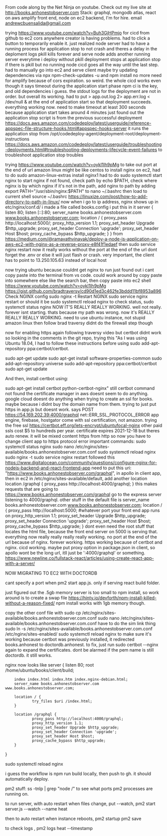 From code along by the Net Ninja on youtube.
Check out my live site at http://books.anhonestobserver.com
Stack: graphql, mongodb atlas, react on aws amplify front end, node on ec2 backend,
I'm for hire. email andrewcbuensalida@gmail.com

trying https://www.youtube.com/watch?v=Buh3GjHPmjo for cicd from github to ec2
cors anywhere creator is having problems. had to click a button to temporarily enable it.
just realized node server had to have a running process for application stop to not crash
and theres a delay in the deploment logs
pkill kills forever and serve
node adds another running server everytime i deploy without pkill
deployment stops at application stop if there is pkill but no running node
cicd goes all the way until the last step. had to manually go into ec2 and serve client
maybe try updating dependencies via npx npm-check-updates -u and npm install
no more need for amplify because of cors expiration.
so weird. the whole cicd works even though it says timeout during the application start phase
npm ci is the key, and old dependencies i guess.
the stdout logs for the deployment are not in order.
but overall its working.
had to put > app.out.log 2> app.err.log < /dev/null & at the end of application start
so that deployment succeeds. everything working now.
need to make timeout at least 300 seconds because application start takes around 4 minutes
just found out the application stop script is from the previous successful deployment
https://docs.aws.amazon.com/codedeploy/latest/userguide/reference-appspec-file-structure-hooks.html#appspec-hooks-server
it runs the application stop from /opt/codedeploy-agent/deployment-root/deployment-instructions
https://docs.aws.amazon.com/codedeploy/latest/userguide/troubleshooting-deployments.html#troubleshooting-deployments-lifecycle-event-failures
to troubleshoot application stop troubles

trying https://www.youtube.com/watch?v=oykl1Ih9pMg to take out port at the end of url
amazon linux might be like centos
to install nginx on ec2, had to do sudo amazon-linux-extras install nginx1
had to do sudo systemctl start nginx to start nginx
if not found, check path by echo $PATH, check where nginx is by which nginx
if it's not in the path, add nginx to path by adding export PATH="/usr/sbin/nginx:$PATH" to nano ~/.bashrc
then load to current shell source ~/.bashrc
https://linuxize.com/post/how-to-add-directory-to-path-in-linux/
now when i go to ip address, nginx shows up
in etc/nginx/conf.d/ i made a file called books.config
i put this in it
server {
listen 80;
listen [::]:80;
server_name books.anhonestobserver.com www.books.anhonestobserver.com;
location / {
proxy_pass http://localhost:5000/;
proxy_http_version 1.1;
proxy_set_header Upgrade $http_upgrade;
proxy_set_header Connection 'upgrade';
proxy_set_header Host $host;
proxy_cache_bypass $http_upgrade;
}
}
from https://medium.com/@ramavathvinayak/deploy-a-node-js-application-on-aws-ec2-with-nginx-as-a-reverse-proxy-e8f41f1edaef
then sudo service nginx restart
now it really works without the port at the end of the url
dont forget the .env or else it will just flash or crash.
very important, the client has to point to 13.250.105.63 instead of local host

now trying ubuntu because couldnt get nginx to run
just found out i cant copy paste into the terminal from vs code.
could work around by copy paste into somewhere else like the search bar, then copy paste into ec2 shell
https://www.youtube.com/watch?v=oykl1Ih9pMg
https://gist.github.com/bradtraversy/cd90d1ed3c462fe3bddd11bf8953a896
Check NGINX config sudo nginx -t
Restart NGINX sudo service nginx restart or should it be sudo systemctl reload nginx
to check status, sudo systemctl status nginx
NOW IT'S REALLY REALLY WORKING. well not really. forever isnt starting. thats because my path was wrong.
now it's REALLY REALLY REALLY WORKING.
need to use ubuntu instance, not stupid amazon linux
then follow brad traversy
didnt do the firewall step though

now for enabling https
again following traversy video but certbot didnt work so looking in the comments in the git repo, trying this
"As I was using Ubuntu 18.04, I had to follow these instructions before using sudo add-apt-repository ppa:certbot/certbot.

sudo apt-get update
sudo apt-get install software-properties-common
sudo add-apt-repository universe
sudo add-apt-repository ppa:certbot/certbot
sudo apt-get update

And then, install certbot using:

sudo apt-get install certbot python-certbot-nginx"
still certbot command not found
the certificate manager in aws doesnt seem to do anything.
google cloud doesnt do anything when trying to create an ssl for books. maybe because i didnt buy the domain name from them.
trying to just put https in app.js but doesnt work. says POST https://54.169.202.39:4000/graphql net::ERR_SSL_PROTOCOL_ERROR
app engine, firebase, hostgator come with ssl certification, not amazon.
trying the free ssl https://certbot.eff.org/lets-encrypt/ubuntufocal-nginx
other paid ssls cost $5 to hundreds per year.
certificate expires 2021-12-18 but theres auto renew.
it will be mixed content https from http so now you have to change client app to https
protocol error
important commands:
sudo systemctl status nginx
sudo nano /etc/nginx/sites-available/books.anhonestobserver.com.conf
sudo systemctl reload nginx
sudo nginx -t
sudo service nginx restart
followed this https://www.digitalocean.com/community/questions/configure-nginx-for-nodejs-backend-and-react-frontend-app
need to put this uri: "https://www.books.anhonestobserver.com/graphql",
in apollo in client app, then in ec2 in /etc/nginx/sites-available/default, add another location
location /graphql {
proxy_pass http://localhost:4000/graphql;
}
this makes requests that are going to https://www.books.anhonestobserver.com/graphql go to the express server listening
to 4000/graphql.
other stuff in the default file is
server_name books.anhonestobserver.com www.books.anhonestobserver.com;
location / {
proxy_pass http://localhost:5000; #whatever port your front end app runs on
proxy_http_version 1.1;
proxy_set_header Upgrade $http_upgrade;
proxy_set_header Connection 'upgrade';
proxy_set_header Host $host;
proxy_cache_bypass $http_upgrade;
}
dont even need the root stuff that locates the html file, because the front end server on 5000 is serving that.
everything now really really really really working. no port at the end of the url because of nginx. forever working. https working because of certbot and nginx. cicd working.
maybe put proxy option in package.json in client, so apollo wont be the long url, itll just be ':4000/graphql' or something.
https://www.newline.co/fullstack-react/articles/using-create-react-app-with-a-server/

NOW MIGRATING TO EC2 WITH DOCTORDB

cant specify a port when pm2 start app.js. only if serving react build folder.

just figured out the .5gb memory server is too small to npm install, so work around is to create a swap file https://hinty.io/devforth/npm-install-killed-without-a-reason-fixed/ npm install works with 1gb memory though.

copy the other conf file with sudo cp <other file> /etc/nginx/sites-available/books.anhonestobserver.com.conf
sudo nano /etc/nginx/sites-available/books.anhonestobserver.com.conf
have to do the sim link thing sudo ln -s /etc/nginx/sites-available/books.anhonestobserver.com.conf /etc/nginx/sites-enabled/
sudo systemctl reload nginx to make sure it's working
because certbot was previously installed, it redirected books.anhonest to doctordb.anhonest. to fix, just run sudo certbot --nginx again to expand the certificates. dont be alarmed if the pem name is still doctordb. it still works.

nginx now looks like
server {
listen 80;
root /home/ubuntu/books/client/build;

        index index.html index.htm index.nginx-debian.html;
        server_name books.anhonestobserver.com www.books.anhonestobserver.com;

        location / {
                try_files $uri /index.html;
        }

        location /graphql {
                proxy_pass http://localhost:4000/graphql;
                proxy_http_version 1.1;
                proxy_set_header Upgrade $http_upgrade;
                proxy_set_header Connection 'upgrade';
                proxy_set_header Host $host;
                proxy_cache_bypass $http_upgrade;
        }

}

sudo systemctl reload nginx

i guess the workflow is npm run build locally, then push to gh. it should automatically deploy.

pm2 stuff:
ss -tnlp | grep "node /" to see what ports pm2 processes are running on.

to run server, with auto restart when files change, put --watch,
pm2 start server.js --watch --name heat

then to auto restart when instance reboots,
pm2 startup
pm2 save

to check logs , pm2 logs heat --timestamp
